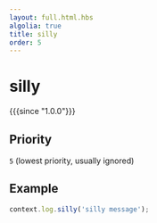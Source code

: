 ```yaml
---
layout: full.html.hbs
algolia: true
title: silly
order: 5
---
```



# silly

{{{since "1.0.0"}}}

## Priority

`5` (lowest priority, usually ignored)

## Example

```js
context.log.silly('silly message');
```
